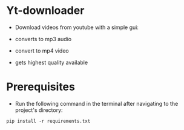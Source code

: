 # Yt-downloader

* Download videos from youtube with a simple gui:

* converts to mp3 audio

* convert to mp4 video

* gets highest quality available


# Prerequisites

* Run the following command in the terminal after navigating to the project's directory:

```
pip install -r requirements.txt
```
